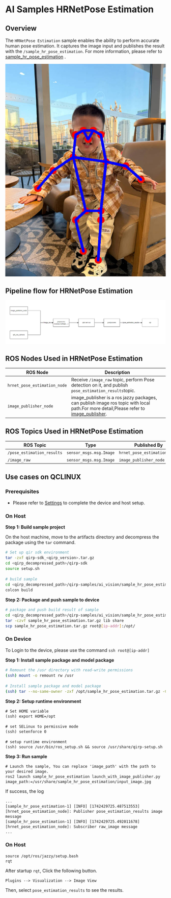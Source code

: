 # AI Samples HRNetPose Estimation

## Overview

The `HRNetPose Estimation` sample enables the ability to perform accurate human pose estimation.
It captures the image input and publishes the result with the `/sample_hr_pose_estimation`.
For more information, please refer to [sample_hr_pose_estimation](https://github.qualcomm.com/QUIC-QRB-ROS/qrb_ros_samples/tree/jazzy/ai_vision/sample_hr_pose_estimation) .



![](./resource/result_image.jpg)



## Pipeline flow for HRNetPose Estimation


![](./resource/sample_hr_pose_pipeline.png)

## ROS Nodes Used in HRNetPose Estimation


| ROS Node         | Description                                                  |
| ---------------- | ------------------------------------------------------------ |
| `hrnet_pose_estimation_node` | Receive `/image_raw` topic, perform Pose detection on it, and publish `pose_estimation_results`topic. |
| `image_publisher_node` | image_publisher is a ros jazzy packages, can publish image ros topic with local path.For more detail,Please refer to [image_publisher](https://github.com/ros-perception/image_pipeline). |

## ROS Topics Used in HRNetPose Estimation


| ROS Topic | Type                         | Published By     |
| --------- | ---------------------------- | ---------------- |
| `/pose_estimation_results`  | `sensor_msgs.msg.Image` | `hrnet_pose_estimation_node` |
| `/image_raw` | `sensor_msgs.msg.Image` | `image_publisher_node` |

## Use cases on QCLINUX

### Prerequisites
- Please refer to [Settings](https://docs.qualcomm.com/bundle/publicresource/topics/80-70018-265/setup-host-env.html?vproduct=1601111740013072&version=1.4&facet=Qualcomm%20Intelligent%20Robotics%20Product%20(QIRP)%20SDK) to complete the device and host setup.


### On Host
**Step 1: Build sample project**

On the host machine, move to the artifacts directory and decompress the package using the `tar` command.

```bash
# Set up qir sdk environment
tar -zxf qirp-sdk_<qirp_version>.tar.gz
cd <qirp_decompressed_path>/qirp-sdk
source setup.sh

# build sample
cd <qirp_decompressed_path>/qirp-samples/ai_vision/sample_hr_pose_estimation
colcon build
```

**Step 2: Package and push sample to device**

```bash
# package and push build result of sample
cd <qirp_decompressed_path>/qirp-samples/ai_vision/sample_hr_pose_estimation/install/sample_hr_pose_estimation
tar -czvf sample_hr_pose_estimation.tar.gz lib share
scp sample_hr_pose_estimation.tar.gz root@[ip-addr]:/opt/
```

### On Device

To Login to the device, please use the command `ssh root@[ip-addr]`

**Step 1: Install sample package and model package**

```bash
# Remount the /usr directory with read-write permissions
(ssh) mount -o remount rw /usr

# Install sample package and model package
(ssh) tar --no-same-owner -zxf /opt/sample_hr_pose_estimation.tar.gz -C /usr/
```

**Step 2: Setup runtime environment**

```
# Set HOME variable
(ssh) export HOME=/opt

# set SELinux to permissive mode
(ssh) setenforce 0

# setup runtime environment
(ssh) source /usr/bin/ros_setup.sh && source /usr/share/qirp-setup.sh
```

**Step 3: Run sample**

```
# Launch the sample, You can replace 'image_path' with the path to your desired image.
ros2 launch sample_hr_pose_estimation launch_with_image_publisher.py image_path:=/usr/share/sample_hr_pose_estimation/input_image.jpg
```

If success, the log 

```
...
[sample_hr_pose_estimation-1] [INFO] [1742429725.487513553] [hrnet_pose_estimation_node]: Publisher pose_estimation_results image message
[sample_hr_pose_estimation-1] [INFO] [1742429725.492011678] [hrnet_pose_estimation_node]: Subscriber raw_image message
...
```

### On Host

```
source /opt/ros/jazzy/setup.bash
rqt
```

After startup `rqt`, Click the following button.

```
Plugins --> Visualization --> Image View
```

Then, select  `pose_estimation_results` to see the results.